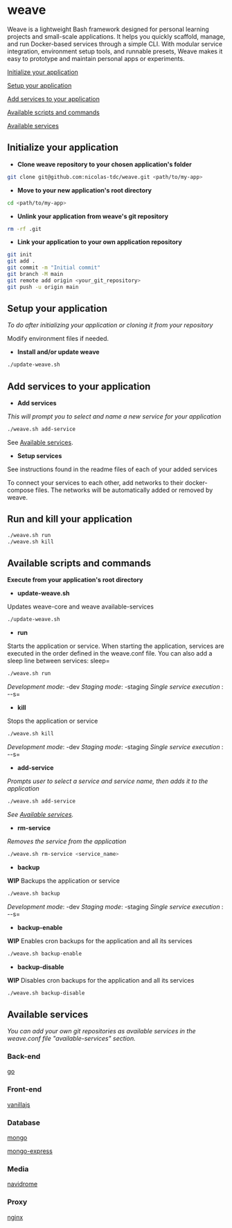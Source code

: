 # weave

Weave is a lightweight Bash framework designed for personal learning projects and small-scale applications. It helps you quickly scaffold, manage, and run Docker-based services through a simple CLI. With modular service integration, environment setup tools, and runnable presets, Weave makes it easy to prototype and maintain personal apps or experiments.

[Initialize your application](#initialize-your-application)

[Setup your application](#setup-your-application)

[Add services to your application](#add-services-to-your-application)

[Available scripts and commands](#available-scripts-and-commands)

[Available services](#available-services)

## Initialize your application

- **Clone weave repository to your chosen application's folder**
```bash
git clone git@github.com:nicolas-tdc/weave.git <path/to/my-app>
```

- **Move to your new application's root directory**
```bash
cd <path/to/my-app>
```

- **Unlink your application from weave's git repository**
```bash
rm -rf .git
```

- **Link your application to your own application repository**
```bash
git init
git add .
git commit -m "Initial commit"
git branch -M main
git remote add origin <your_git_repository>
git push -u origin main
```

## Setup your application   
*To do after initializing your application or cloning it from your repository*

Modify environment files if needed.

- **Install and/or update weave**
```bash
./update-weave.sh
```

## Add services to your application

- **Add services**

*This will prompt you to select and name a new service for your application*
```bash
./weave.sh add-service
```
See [Available services](#available-services).

- **Setup services**

See instructions found in the readme files of each of your added services

To connect your services to each other, add networks to their docker-compose files.
The networks will be automatically added or removed by weave.

## Run and kill your application

```bash
./weave.sh run
./weave.sh kill
```

## Available scripts and commands
**Execute from your application's root directory**

- **update-weave.sh**

Updates weave-core and weave available-services
```bash
./update-weave.sh
```

- **run**

Starts the application or service.
When starting the application, services are executed in the order defined in the weave.conf file.
You can also add a sleep line between services:
sleep=<seconds>
```bash
./weave.sh run
```
*Development mode*: -dev
*Staging mode*: -staging
*Single service execution* : --s=<service-name>

- **kill**

Stops the application or service
```bash
./weave.sh kill
```
*Development mode*: -dev
*Staging mode*: -staging
*Single service execution* : --s=<service-name>

- **add-service**

*Prompts user to select a service and service name, then adds it to the application*
```bash
./weave.sh add-service
```
*See [Available services](#available-services).*

- **rm-service**

*Removes the service from the application*
```bash
./weave.sh rm-service <service_name>
```

- **backup**

**WIP**
Backups the application or service
```bash
./weave.sh backup
```
*Development mode*: -dev
*Staging mode*: -staging
*Single service execution* : --s=<service-name>

- **backup-enable**

**WIP**
Enables cron backups for the application and all its services
```bash
./weave.sh backup-enable
```

- **backup-disable**

**WIP**
Disables cron backups for the application and all its services
```bash
./weave.sh backup-disable
```

## Available services

*You can add your own git repositories as available services in the weave.conf file "available-services" section.*

### Back-end

[go](https://github.com/nicolas-tdc/weave-go)

### Front-end

[vanillajs](https://github.com/nicolas-tdc/weave-vanillajs)

### Database

[mongo](https://github.com/nicolas-tdc/weave-mongo)

[mongo-express](https://github.com/nicolas-tdc/weave-mongo-express)

### Media

[navidrome](https://github.com/nicolas-tdc/weave-navidrome)

### Proxy

[nginx](https://github.com/nicolas-tdc/weave-nginx)
